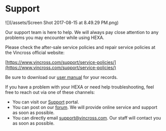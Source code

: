 # Support

![](/assets/Screen Shot 2017-08-15 at 8.49.29 PM.png)

Our support team is here to help. We will always pay close attention to any problems you may encounter while using HEXA.

Please check the after-sale service policies and repair service policies at the Vincross official website:

[https://www.vincross.com/support/service-policies/](https://www.vincross.com/support/service-policies/)

Be sure to download our [user manual](https://www.vincross.com/support/hexa-user-guide) for your records.

If you have a problem with your HEXA or need help troubleshooting, feel free to reach out via one of these channels:

* You can visit our [Support](https://www.vincross.com/support) portal.
* You can post on our [forum](https://forum.vincross.com/). We will provide online service and support as soon as possible.
* You can directly email [support@vincross.com](mailto:support@vincross.com). Our staff will contact you as soon as possible.



